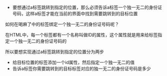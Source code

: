 * 要想通过a标签跳转到指定的位置，那么必须告诉a标签一个独一无二的身份证号码，这样a标签才能在当前的界面中找到需要跳转到的目标位置



如何在喝麻了中的标签绑定一个独一无二的身份证号码呢？

   在HTML中，每一个标签都有一个名称叫做ID的属性，这个属性就是用来给标签指定一个独一无二的身份证号码的

所以要想实现通过a标签跳转到指定的位置分为两步

* 给目标位置的标签添加一个id属性，然后指定一个独一无二的值
* 告诉a标签你需要跳转到的目标标签对应的独一无二的身份证号码是多少



